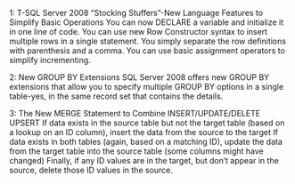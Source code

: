1: T-SQL Server 2008 “Stocking Stuffers”-New Language Features to Simplify Basic Operations
You can now DECLARE a variable and initialize it in one line of code.
You can use new Row Constructor syntax to insert multiple rows in a single statement. You simply separate the row definitions with parenthesis and a comma.
You can use basic assignment operators to simplify incrementing.

2: New GROUP BY Extensions
SQL Server 2008 offers new GROUP BY extensions that allow you to specify multiple GROUP BY options in a single table-yes, in the same record set that contains the details.

3: The New MERGE Statement to Combine INSERT/UPDATE/DELETE
UPSERT
If data exists in the source table but not the target table (based on a lookup on an ID column), insert the data from the source to the target
If data exists in both tables (again, based on a matching ID), update the data from the target table into the source table (some columns might have changed)
Finally, if any ID values are in the target, but don’t appear in the source, delete those ID values in the source.